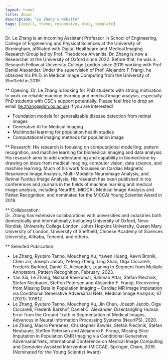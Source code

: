```yaml
---
layout: home2
title: About
description: "Le Zhang's website"
tags: [Jekyll, theme, responsive, blog, template]
---
```


Dr. Le Zhang is an incoming Assistant Professor in School of Engineering, College of Engineering and Physical Sciences at the University of Birmingham, affiliated with Digital Healthcare and Medical Imaging Research Group led by Prof. Theodoros Arvanitis. Dr. Zhang is now a Researcher at the University of Oxford since 2022. Before that, he was a Research Fellow at University College London since 2019 working with Prof. Daniel Alexander. Under the supervision of Prof. Alejandro F Frangi, he obtained his Ph.D. in Medical Image Computing from the University of Sheffield in 2019.

** Opening:
Dr. Le Zhang is looking for PhD students with strong motivation to work on reliable machine learning and medical image analysis, especially PhD students with CSC’s support potentially. Please feel free to drop an email (le.zhang@dph.ox.ac.uk) if you are interested!
*   Foundation models for generalizable disease detection from retinal images
*   Generative AI for Medical Imaging
*   Multimodal learning for population health studies
*   Computational imaging methods for population image

** Research: 
His research is focusing on computational modelling, pattern recognition, and machine learning for biomedical imaging and data analysis. His research aims to add understanding and capability in biomedicine by drawing on ideas from medical imaging, computer vision, data science, and machine learning. Much of his work focusses on Cardiac Magnetic Resonance Image Analysis, Multi-Modality Neuroimage Analysis, and Retinal Fundus Image Analysis. His research has been published in top conferences and journals in the fields of machine learning and medical image analysis, including NeurIPS, MICCAI, Medical Image Analysis and Patten Recognition, and nominated for the MICCAI Young Scientist Award in 2019.

** Collaboration:  
Dr. Zhang has extensive collaborations with universities and industries both domestically and internationally, including University of Oxford, Novo Nordisk, University College London, Johns Hopkins University, Queen Mary University of London, University of Sheffield, Chinese Academy of Sciences University, Alibaba, Tencent, and others.

** Selected Publication:
*   Le Zhang, Ryutaro Tanno, Moucheng Xu, Yawen Huang, Kevin Bronik, Chen Jin, Joseph Jacob, Yefeng Zheng, Ling Shao, Olga Ciccarelli, Frederik Barkhof, Daniel C. Alexander, Leaning to Segment from Multiple Annotators, Pattern Recognition, February, 2023.
*   Yan Xia, Le Zhang, Nishant Ravikumar, Rahman Attar, Stefan Piechnik, Stefan Neubauer, Steffen Petersen and Alejandro F. Frangi, Recovering from Missing Data in Population Imaging – Cardiac MR Image Imputation via Conditional Generative Adversarial Nets, Medical Image Analysis, 67 (2021): 101812.
*   Le Zhang, Ryutaro Tanno, Moucheng Xu, Jin Chen, Joseph Jacob, Olga Ciccarelli, Frederik Barkhof, Daniel C. Alexander, Disentangling Human Error from the Ground Truth in Segmentation of Medical Images, Advances in Neural Information Processing Systems (NeurIPS), 2020.
*   Le Zhang, Macro Pereanez, Christopher Bowles, Stefan Piechnik, Stefan Neubauer, Steffen Petersen and Alejandro F. Frangi, Missing Slice Imputation in Population CMR Imaging via Conditional Generative Adversarial Nets, International Conference on Medical Image Computing and Computer-Assisted Intervention (MICCAI). Springer, Cham, 2019. (Nominated for the Young Scientist Award)




